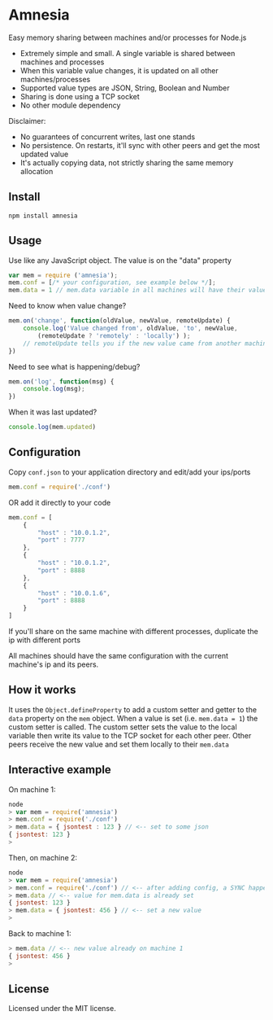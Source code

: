 # Amnesia

Easy memory sharing between machines and/or processes for Node.js

* Extremely simple and small. A single variable is shared between machines and processes
* When this variable value changes, it is updated on all other machines/processes
* Supported value types are JSON, String, Boolean and Number
* Sharing is done using a TCP socket
* No other module dependency

Disclaimer:

* No guarantees of concurrent writes, last one stands
* No persistence. On restarts, it'll sync with other peers and get the most updated value
* It's actually copying data, not strictly sharing the same memory allocation

## Install

```
npm install amnesia
```

## Usage

Use like any JavaScript object. The value is on the "data" property
```js
var mem = require ('amnesia');
mem.conf = [/* your configuration, see example below */];
mem.data = 1 // mem.data variable in all machines will have their value set to 1

```

Need to know when value change?
```js
mem.on('change', function(oldValue, newValue, remoteUpdate) {
	console.log('Value changed from', oldValue, 'to', newValue,
		(remoteUpdate ? 'remotely' : 'locally') );
	// remoteUpdate tells you if the new value came from another machine (set remotely)
})
```

Need to see what is happening/debug?
```js
mem.on('log', function(msg) {
	console.log(msg);
})
```

When it was last updated?
```js
console.log(mem.updated)
```

## Configuration

Copy `conf.json` to your application directory and edit/add your ips/ports
```js
mem.conf = require('./conf')
```

OR add it directly to your code

```js
mem.conf = [
	{
		"host" : "10.0.1.2",
		"port" : 7777
	},
	{
		"host" : "10.0.1.2",
		"port" : 8888
	},
	{
		"host" : "10.0.1.6",
		"port" : 8888
	}
]
```

If you'll share on the same machine with different processes, duplicate the ip with different ports

All machines should have the same configuration with the current machine's ip and its peers.

## How it works
It uses the `Object.defineProperty` to add a custom setter and getter to the `data` property on the `mem` object.
When a value is set (i.e. `mem.data = 1`) the custom setter is called.
The custom setter sets the value to the local variable then write its value to the TCP socket for each other peer.
Other peers receive the new value and set them locally to their `mem.data`


## Interactive example
On machine 1:
```js
node
> var mem = require('amnesia')
> mem.conf = require('./conf')
> mem.data = { jsontest : 123 } // <-- set to some json
{ jsontest: 123 }
>
```

Then, on machine 2:
```js
node
> var mem = require('amnesia')
> mem.conf = require('./conf') // <-- after adding config, a SYNC happens
> mem.data // <-- value for mem.data is already set
{ jsontest: 123 }
> mem.data = { jsontest: 456 } // <-- set a new value
>
```

Back to machine 1:
```js
> mem.data // <-- new value already on machine 1
{ jsontest: 456 }
>
```


## License

Licensed under the MIT license.